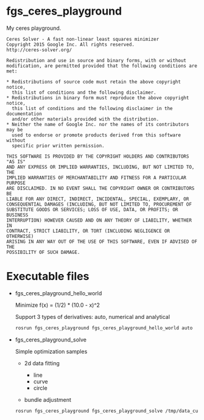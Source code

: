 # fgs_ceres_playground

My ceres playground.

```license
Ceres Solver - A fast non-linear least squares minimizer
Copyright 2015 Google Inc. All rights reserved.
http://ceres-solver.org/

Redistribution and use in source and binary forms, with or without
modification, are permitted provided that the following conditions are met:

* Redistributions of source code must retain the above copyright notice,
  this list of conditions and the following disclaimer.
* Redistributions in binary form must reproduce the above copyright notice,
  this list of conditions and the following disclaimer in the documentation
  and/or other materials provided with the distribution.
* Neither the name of Google Inc. nor the names of its contributors may be
  used to endorse or promote products derived from this software without
  specific prior written permission.

THIS SOFTWARE IS PROVIDED BY THE COPYRIGHT HOLDERS AND CONTRIBUTORS "AS IS"
AND ANY EXPRESS OR IMPLIED WARRANTIES, INCLUDING, BUT NOT LIMITED TO, THE
IMPLIED WARRANTIES OF MERCHANTABILITY AND FITNESS FOR A PARTICULAR PURPOSE
ARE DISCLAIMED. IN NO EVENT SHALL THE COPYRIGHT OWNER OR CONTRIBUTORS BE
LIABLE FOR ANY DIRECT, INDIRECT, INCIDENTAL, SPECIAL, EXEMPLARY, OR
CONSEQUENTIAL DAMAGES (INCLUDING, BUT NOT LIMITED TO, PROCUREMENT OF
SUBSTITUTE GOODS OR SERVICES; LOSS OF USE, DATA, OR PROFITS; OR BUSINESS
INTERRUPTION) HOWEVER CAUSED AND ON ANY THEORY OF LIABILITY, WHETHER IN
CONTRACT, STRICT LIABILITY, OR TORT (INCLUDING NEGLIGENCE OR OTHERWISE)
ARISING IN ANY WAY OUT OF THE USE OF THIS SOFTWARE, EVEN IF ADVISED OF THE
POSSIBILITY OF SUCH DAMAGE.
```

# Executable files

- fgs_ceres_playground_hello_world

    Minimize f(x) = (1/2) * (10.0 - x)^2

    Support 3 types of derivatives: auto, numerical and analytical

    ```bash
    rosrun fgs_ceres_playground fgs_ceres_playground_hello_world auto
    ```

- fgs_ceres_playground_solve

    Simple optimization samples

    - 2d data fitting
      - line
      - curve
      - circle

    - bundle adjustment

    ```bash
    rosrun fgs_ceres_playground fgs_ceres_playground_solve /tmp/data_curve2d.yaml curve2d
    ```
